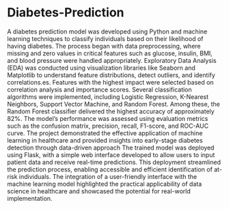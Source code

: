 # Diabetes-Prediction
A diabetes prediction model was developed using Python and machine learning techniques to classify individuals based on their likelihood of having diabetes. 
The process began with data preprocessing, where missing and zero values in critical features such as glucose, insulin, BMI, and blood pressure were handled appropriately. Exploratory Data Analysis (EDA) was conducted using visualization libraries like Seaborn and Matplotlib to understand feature distributions, detect outliers, and identify correlations.es.
Features with the highest impact were selected based on correlation analysis and importance scores. Several classification algorithms were implemented, including Logistic Regression, K-Nearest Neighbors, Support Vector Machine, and Random Forest. Among these, the Random Forest classifier delivered the highest accuracy of approximately 82%. The model’s performance was assessed using evaluation metrics such as the confusion matrix, precision, recall, F1-score, and ROC-AUC curve. 
The project demonstrated the effective application of machine learning in healthcare and provided insights into early-stage diabetes detection through data-driven approach
The trained model was deployed using Flask, with a simple web interface developed to allow users to input patient data and receive real-time predictions. This deployment streamlined the prediction process, enabling accessible and efficient identification of at-risk individuals. The integration of a user-friendly interface with the machine learning model highlighted the practical applicability of data science in healthcare and showcased the potential for real-world implementation.
